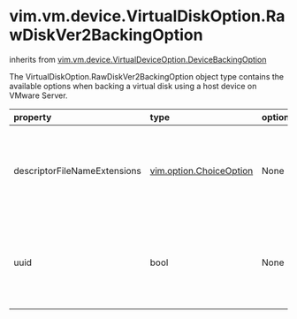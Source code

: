 vim.vm.device.VirtualDiskOption.RawDiskVer2BackingOption
========================================================
inherits from [vim.vm.device.VirtualDeviceOption.DeviceBackingOption](docs/vim.vm.device.VirtualDeviceOption.DeviceBackingOption.md)


The VirtualDiskOption.RawDiskVer2BackingOption object type   contains the available options when backing a virtual disk   using a host device on VMware Server.

| property | type | optional | priv | desc |
|:---------|:-----|:---------|:-----|:-----|
| descriptorFileNameExtensions | [vim.option.ChoiceOption](vim.option.ChoiceOption.md "vim.option.ChoiceOption") | None | None | Valid extensions for the filename of the raw disk descriptor   file. |
| uuid | bool | None | None | Flag to indicate whether this backing supports disk UUID property. |


